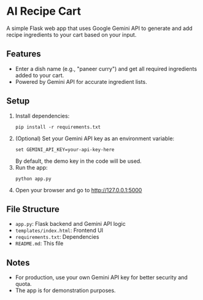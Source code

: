 # AI Recipe Cart

A simple Flask web app that uses Google Gemini API to generate and add recipe ingredients to your cart based on your input.

## Features
- Enter a dish name (e.g., "paneer curry") and get all required ingredients added to your cart.
- Powered by Gemini API for accurate ingredient lists.

## Setup
1. Install dependencies:
   ```
   pip install -r requirements.txt
   ```
2. (Optional) Set your Gemini API key as an environment variable:
   ```
   set GEMINI_API_KEY=your-api-key-here
   ```
   By default, the demo key in the code will be used.
3. Run the app:
   ```
   python app.py
   ```
4. Open your browser and go to http://127.0.0.1:5000

## File Structure
- `app.py`: Flask backend and Gemini API logic
- `templates/index.html`: Frontend UI
- `requirements.txt`: Dependencies
- `README.md`: This file

## Notes
- For production, use your own Gemini API key for better security and quota.
- The app is for demonstration purposes.

